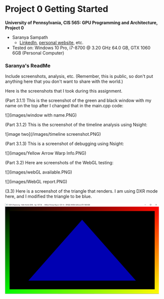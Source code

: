 Project 0 Getting Started
====================

**University of Pennsylvania, CIS 565: GPU Programming and Architecture, Project 0**

* Saranya Sampath
  * [LinkedIn](https://www.linkedin.com/in/saranya-sampath), [personal website](https://www.saranyasampath.com/), etc.
* Tested on: Windows 10 Pro, i7-8700 @ 3.20 GHz 64.0 GB, GTX 1060 6GB (Personal Computer) 

### Saranya's ReadMe 

Include screenshots, analysis, etc. (Remember, this is public, so don't put
anything here that you don't want to share with the world.)

Here is the screenshots that I took during this assignment. 

(Part 3.1.1) This is the screenshot of the green and black window with my name on the top after I changed that in the main.cpp code: 

![](images/window with name.PNG)

(Part 3.1.2) This is the screenshot of the timeline analysis using Nsight:

![image two](/images/timeline screenshot.PNG) 

(Part 3.1.3) This is a screenshot of debugging using Nsight:

![](images/Yellow Arrow Warp Info.PNG)

(Part 3.2) Here are screenshots of the WebGL testing: 

![](images/webGL available.PNG)

![](images/WebGL report.PNG)

(3.3) Here is a screenshot of the triangle that renders. I am using DXR mode here, and I modified the triangle to be blue. 

![](images/triangle.PNG)

